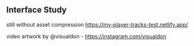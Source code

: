 ## Interface Study
still without asset compression https://my-player-tracks-test.netlify.app/

video artwork by @visualdon - https://instagram.com/visualdon
